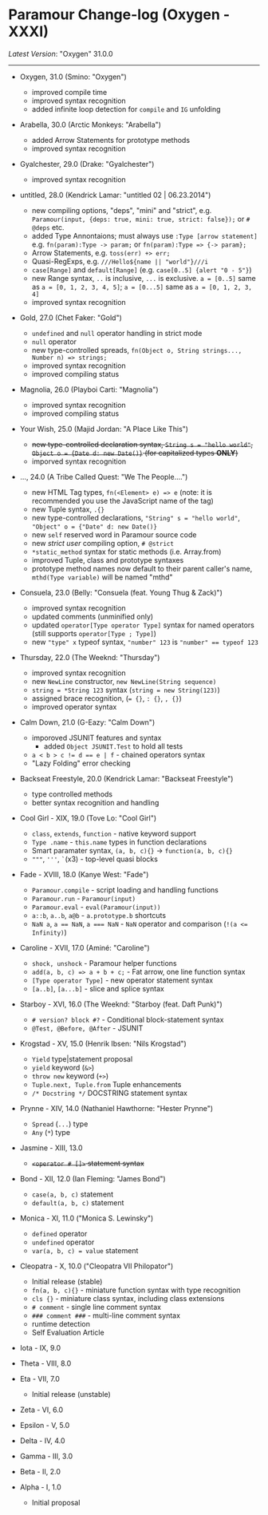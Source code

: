 # Paramour Change-log (Oxygen - XXXI)

_Latest Version_: "Oxygen" 31.0.0

----

- Oxygen, 31.0 (Smino: "Oxygen")
  - improved compile time
  - improved syntax recognition
  - added infinite loop detection for ```compile``` and ```IG``` unfolding

- Arabella, 30.0 (Arctic Monkeys: "Arabella")
  - added Arrow Statements for prototype methods
  - improved syntax recognition

- Gyalchester, 29.0 (Drake: "Gyalchester")
  - improved syntax recognition

- untitled, 28.0 (Kendrick Lamar: "untitled 02 | 06.23.2014")
  - new compiling options, "deps", "mini" and "strict", e.g. ```Paramour(input, {deps: true, mini: true, strict: false});``` or ```# @deps``` etc.
  - added Type Annontaions; must always use ```:Type [arrow statement]``` e.g. ```fn(param):Type -> param;``` or ```fn(param):Type => {-> param};```
  - Arrow Statements, e.g. ```toss(err) +> err;```
  - Quasi-RegExps, e.g. ```///Hello${name || "world"}///i```
  - ```case[Range]``` and ```default[Range]``` (e.g. ```case[0..5] {alert "0 - 5"}```)
  - new Range syntax, ```..``` is inclusive, ```...``` is exclusive. ```a = [0..5]``` same as ```a = [0, 1, 2, 3, 4, 5]```; ```a = [0...5]``` same as ```a = [0, 1, 2, 3, 4]```
  - improved syntax recognition

- Gold, 27.0 (Chet Faker: "Gold")
  - ```undefined``` and ```null``` operator handling in strict mode
  - ```null``` operator
  - new type-controlled spreads, ```fn(Object o, String strings..., Number n) => strings;```
  - improved syntax recognition
  - improved compiling status

- Magnolia, 26.0 (Playboi Carti: "Magnolia")
  - improved syntax recognition
  - improved compiling status

- Your Wish, 25.0 (Majid Jordan: "A Place Like This")
  - <del>new type-controlled declaration syntax, ```String s = "hello world"```, ```Object o = {Date d: new Date()}``` (for capitalized types __ONLY__)</del>
  - imporved syntax recognition

- ..., 24.0 (A Tribe Called Quest: "We The People....")
  - new HTML Tag types, ```fn(<Element> e) => e``` (note: it is recommended you use the JavaScript name of the tag)
  - new Tuple syntax, ```.{}```
  - new type-controlled declarations, ```"String" s = "hello world"```, ```"Object" o = {"Date" d: new Date()}```
  - new ```self``` reserved word in Paramour source code
  - new _strict user_ compiling option, ```# @strict```
  - ```*static_method``` syntax for static methods (i.e. Array.from)
  - improved Tuple, class and prototype syntaxes
  - prototype method names now default to their parent caller's name, ```mthd(Type variable)``` will be named "mthd"

- Consuela, 23.0 (Belly: "Consuela (feat. Young Thug & Zack)")
  - improved syntax recognition
  - updated comments (unminified only)
  - updated ```operator[Type operator Type]``` syntax for named operators (still supports ```operator[Type ; Type]```)
  - new ```"type" x``` typeof syntax, ```"number" 123``` is ```"number" == typeof 123```

- Thursday, 22.0 (The Weeknd: "Thursday")
  - improved syntax recognition
  - new ```NewLine``` constructor, ```new NewLine(String sequence)```
  - ```string = *String 123``` syntax (```string = new String(123)```)
  - assigned brace recognition, (```= {}```, ```: {}```, ```, {}```)
  - improved operator syntax

- Calm Down, 21.0 (G-Eazy: "Calm Down")
  - imporoved JSUNIT features and syntax
    - added ```Object JSUNIT.Test``` to hold all tests
  - ```a < b > c != d == e | f``` - chained operators syntax
  - "Lazy Folding" error checking

- Backseat Freestyle, 20.0 (Kendrick Lamar: "Backseat Freestyle")
  - type controlled methods
  - better syntax recognition and handling

- Cool Girl - XIX, 19.0 (Tove Lo: "Cool Girl")
  - ```class```, ```extends```, ```function``` - native keyword support
  - ```Type .name``` - ```this.name``` types in function declarations
  - Smart paramater syntax, ```(a, b, c){}``` -> ```function(a, b, c){}```
  - ```"""```, ```'''```, ``` ` ```(x3) - top-level quasi blocks

- Fade - XVIII, 18.0 (Kanye West: "Fade")
  - ```Paramour.compile``` - script loading and handling functions
  - ```Paramour.run``` - ```Paramour(input)```
  - ```Paramour.eval``` - ```eval(Paramour(input))```
  - ```a::b```, ```a..b```, ```a@b``` - ```a.prototype.b``` shortcuts
  - ```NaN a```, ```a == NaN```, ```a === NaN``` - ```NaN``` operator and comparison (```!(a <= Infinity)```)

- Caroline - XVII, 17.0 (Aminé: "Caroline")
  - ```shock, unshock``` - Paramour helper functions
  - ```add(a, b, c) => a + b + c;``` - Fat arrow, one line function syntax
  - ```[Type operator Type]``` - new operator statement syntax
  - ```[a..b]```, ```[a...b]``` - slice and splice syntax

- Starboy - XVI, 16.0 (The Weeknd: "Starboy (feat. Daft Punk)")
  - ```# version? block #?``` - Conditional block-statement syntax
  - ```@Test, @Before, @After``` - JSUNIT

- Krogstad - XV, 15.0 (Henrik Ibsen: "Nils Krogstad")
  - ```Yield``` type|statement proposal
  - ```yield``` keyword (```&>```)
  - ```throw new``` keyword (```+>```)
  - ```Tuple.next, Tuple.from``` Tuple enhancements
  - ```/* Docstring */``` DOCSTRING statement syntax

- Prynne - XIV, 14.0 (Nathaniel Hawthorne: "Hester Prynne")
  - ```Spread``` (```...```) type
  - ```Any``` (```*```) type

- Jasmine - XIII, 13.0
  - <del>```<operator # []>``` statement syntax</del>

- Bond - XII, 12.0 (Ian Fleming: "James Bond")
  - ```case(a, b, c)``` statement
  - ```default(a, b, c)``` statement

- Monica - XI, 11.0 ("Monica S. Lewinsky")
  - ```defined``` operator
  - ```undefined``` operator
  - ```var(a, b, c) = value``` statement

- Cleopatra - X, 10.0 ("Cleopatra VII Philopator")
  - Initial release (stable)
  - ```fn(a, b, c){}``` - miniature function syntax with type recognition
  - ```cls {}``` - miniature class syntax, including class extensions
  - ```# comment``` - single line comment syntax
  - ```### comment ###``` - multi-line comment syntax
  - runtime detection
  - Self Evaluation Article

- Iota - IX, 9.0

- Theta - VIII, 8.0

- Eta - VII, 7.0
  - Initial release (unstable)

- Zeta - VI, 6.0

- Epsilon - V, 5.0

- Delta - IV, 4.0

- Gamma - III, 3.0

- Beta - II, 2.0

- Alpha - I, 1.0
  - Initial proposal
